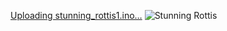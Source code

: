 
[Uploading stunning_rottis1.ino…]()
![Stunning Rottis](https://github.com/RABELOISA/sem-faro/assets/145797968/2cb05ba3-1040-4cec-904f-b35520f955e3)
